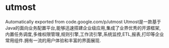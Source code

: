 # utmost
Automatically exported from code.google.com/p/utmost
Utmost是一款基于Java的面向业务配置平台,能够迅速搭建企业级应用,集成了业界优秀的开源框架,内置任务调度,多维权限管理,规则引擎,工作流引擎,系统监控,ETL,报表,打印等企业常用组件.拥有一流的用户体验和丰富的界面展现.
